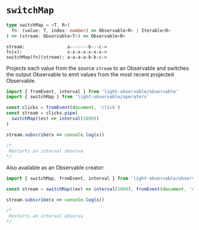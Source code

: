 # `switchMap`
```typescript
type switchMap = <T, R>(
  fn: (value: T, index: number) => Observable<R> | Iterable<R>
) => (stream: Observable<T>) => Observable<R>
```

```
stream:                a-------b---c->
fn(x):                 x-x-x-x-x-x-x->
switchMap(fn)(stream): a-a-a-a-b-b-c->
```

Projects each value from the source `stream` to an Observable and switches the output Observable to emit values from the most recent projected Observable.

```typescript
import { fromEvent, interval } from 'light-observable/observable'
import { switchMap } from 'light-observable/operators'

const clicks = fromEvent(document, 'click')
const stream = clicks.pipe(
  switchMap((ev) => interval(1000))
)

stream.subscribe(x => console.log(x))

/*
 Restarts an interval observa
*/
```

Also available as an Observable creator:
```typescript
import { switchMap, fromEvent, interval } from 'light-observable/observable'

const stream = switchMap((ev) => interval(1000), fromEvent(document, 'click'))

stream.subscribe(x => console.log(x))

/*
 Restarts an interval observa
*/
```

